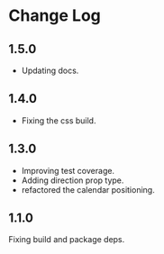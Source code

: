 # Change Log

## 1.5.0

* Updating docs.

## 1.4.0

* Fixing the css build.

## 1.3.0

* Improving test coverage.
* Adding direction prop type.
* refactored the calendar positioning.


## 1.1.0
Fixing build and package deps.
